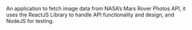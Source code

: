 An application to fetch image data from NASA’s Mars Rover Photos API, it uses the ReactJS Library to handle API functionality and design, and NodeJS for testing.

